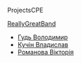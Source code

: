 ProjectsCPE


[ReallyGreatBand](https://github.com/ReallyGreatBand)

* [Гудь Володимир](https://github.com/Hud-Volodymyr)
* [Кучін Владислав](https://github.com/PaIIadium)
* [Романова Вікторія](https://github.com/V1ckeyR)
